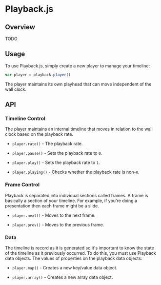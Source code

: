 Playback.js
============

## Overview

TODO


## Usage

To use Playback.js, simply create a new player to manage your timeline:

```js
var player = playback.player()
```

The player maintains its own playhead that can move independent of the wall clock.


## API

### Timeline Control

The player maintains an internal timeline that moves in relation to the wall clock based on the playback rate.

* `player.rate()` - The playback rate.

* `player.pause()` - Sets the playback rate to `0`.

* `player.play()` - Sets the playback rate to `1`.

* `player.playing()` - Checks whether the playback rate is non-`0`.


### Frame Control

Playback is separated into individual sections called frames.
A frame is basically a section of your timeline.
For example, if you're doing a presentation then each frame might be a slide.

* `player.next()` - Moves to the next frame.

* `player.prev()` - Moves to the previous frame.


### Data

The timeline is record as it is generated so it's important to know the state of the timeline as it previously occurred.
To do this, you must use Playback data objects.
The values of properties on the playback data objects:

* `player.map()` - Creates a new key/value data object.

* `player.array()` - Creates a new array data object.




